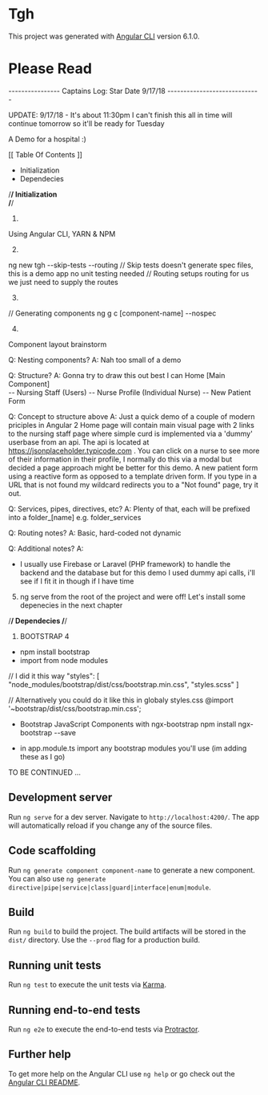 # Tgh

This project was generated with [Angular CLI](https://github.com/angular/angular-cli) version 6.1.0.

# Please Read

---------------- Captains Log: Star Date 9/17/18 -----------------------------

UPDATE: 9/17/18 - It's about 11:30pm I can't finish this all in time will continue tomorrow so it'll be ready for Tuesday

A Demo for a hospital :)

[[ Table Of Contents ]]
 - Initialization
 - Dependecies

/********************************/
		Initialization	
/********************************/

1) 
Using Angular CLI, YARN & NPM

2) 
ng new tgh --skip-tests --routing 
// Skip tests doesn't generate spec files, this is a demo app no unit testing needed 
// Routing setups routing for us we just need to supply the routes 

3)
// Generating components 
ng g c [component-name] --nospec

4)
Component layout brainstorm

Q: Nesting components? 
A: Nah too small of a demo 

Q: Structure? 
A:  Gonna try to draw this out best I can
Home [Main Component]  
 -- Nursing Staff (Users)
  -- Nurse Profile (Individual Nurse)
 -- New Patient Form

Q: Concept to structure above
A: Just a quick demo of a couple of modern priciples in Angular 2
Home page will contain main visual page with 2 links to the nursing staff page where simple
curd is implemented via a 'dummy' userbase from an api. The api is 
located at https://jsonplaceholder.typicode.com . You can click on a nurse to see more of their information 
in their profile, I normally do this via a modal but decided a page approach might be better for this demo.
A new patient form using a reactive form as opposed to a template driven form. If you type in a URL 
that is not found my wildcard redirects you  to a "Not found" page, try it out.   

Q: Services, pipes, directives, etc?
A: Plenty of that, each will be prefixed into a folder_[name] e.g. folder_services

Q: Routing notes? 
A: Basic, hard-coded not dynamic

Q: Additional notes?
A: 
- I usually use Firebase or Laravel (PHP framework) to handle the backend and the database but for this demo I used dummy api calls, i'll see if I fit it in though if I have time 

5) ng serve from the root of the project and were off! Let's install some depenecies in the next chapter 

/********************************/
		    Dependecies 
/********************************/

1) BOOTSTRAP 4 

- npm install bootstrap
- import from node modules 

// I did it this way
"styles": [
  "node_modules/bootstrap/dist/css/bootstrap.min.css",
  "styles.scss"
]

// Alternatively you  could do it like this in globaly styles.css
@import '~bootstrap/dist/css/bootstrap.min.css';

- Bootstrap JavaScript Components with ngx-bootstrap
npm install ngx-bootstrap --save 

- in app.module.ts import any bootstrap modules you'll use (im adding these as I go)  


TO BE CONTINUED ... 

## Development server

Run `ng serve` for a dev server. Navigate to `http://localhost:4200/`. The app will automatically reload if you change any of the source files.

## Code scaffolding

Run `ng generate component component-name` to generate a new component. You can also use `ng generate directive|pipe|service|class|guard|interface|enum|module`.

## Build

Run `ng build` to build the project. The build artifacts will be stored in the `dist/` directory. Use the `--prod` flag for a production build.

## Running unit tests

Run `ng test` to execute the unit tests via [Karma](https://karma-runner.github.io).

## Running end-to-end tests

Run `ng e2e` to execute the end-to-end tests via [Protractor](http://www.protractortest.org/).

## Further help

To get more help on the Angular CLI use `ng help` or go check out the [Angular CLI README](https://github.com/angular/angular-cli/blob/master/README.md).
